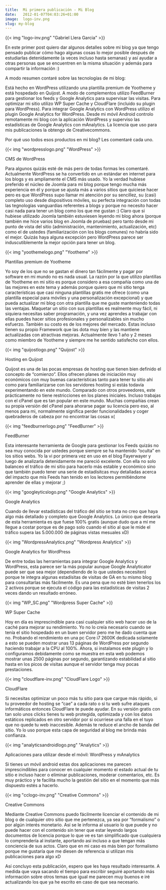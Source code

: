```yaml
---
title:  Mi primera publicación - Mi Blog
date:   2012-01-07T04:03:26+01:00
image:  logo-inv.png
slug: my-blog
---
```


{{< img "logo-inv.png" "Gabriel Llera Garcia" >}}

En este primer post quiero dar algunos detalles sobre mi blog ya que tengo pensado publicar cómo hago algunas cosas lo mejor posible después de estudiarlas detenidamente (a veces incluso hasta semanas) y así ayudar a otras personas que se encuentren en la misma situación y además para compartir la información :)

A modo resumen contaré sobre las tecnologías de mi blog:

Está hecho en WordPress utilizando una plantilla premium de Yootheme y está hospedado en Quijost. A modo de complementos utilizo FeedBurner para gestionar los feeds y Google Analytics para supervisar las visitas. Para optimizar mi sitio utilizo WP Super Cache y CloudFlare (incluido su plugin para WordPress). Para integrar Google Analytics con WordPress utilizo el plugin Google Analytics for WordPress. Desde mi móvil Android controlo remotamente mi blog con la aplicación WordPress y superviso las estadísticas de Google Analytics con mAnalytics. La licencia que uso para mis publicaciones la obtengo de Creativecommons.

Por qué uso todos esos productos en mi blog? Les comentaré cada uno.

{{< img "wordpresslogo.png" "WordPress" >}}

CMS de WordPress

Para algunos quizás esté de más pero de todas formas les comentaré. Actualmente WordPress se ha convertido en un estándar en internet para los blogs y es ampliamente el CMS más usado. Yo la verdad hubiese preferido el núcleo de Joomla para mi blog porque tengo mucha más experiencia en él y porque se ajusta más a varios sitios que quiciese hacer pero es que WordPress supo llamar mi atención por su sencillez, su (casi) completo uso desde dispositivos móviles, su perfecta integración con todas las tegnologías vanguardias referentes a blogs y porque no necesito hacer casi nada para tener un blog como los que me gustan :) Claro que si hubiese utilizado Joomla también estuviesen leyendo mi blog ahora (porque también me hice varios blog en Joomla de pruebas) pero tanto desde mi punto de vista del sitio (administración, mantenimiento, actualización, etc) como el de ustedes (familiarización con los blogs comunes) no habría sido el mejor. Quizás haya alguna excepción pero WordPress parece ser induscutiblemente la mejor opción para tener un blog.

{{< img "yoothemelogo.png" "Yootheme" >}}

Plantillas premium de Yootheme

Yo soy de los que no se gastan el dinero tan fácilmente y pagar por software en mi mundo no es nada usual. La razón por la que utilizo plantillas de Yootheme en mi sitio es porque considero a esa compañía como una de las mejores en este tema y además porque quiero que mi sitio tenga características que casi ninguna plantillas gratis me ofrece (como una plantilla especial para móviles y una personalización excepcional) y que pueda actualizar mi blog con otra plantilla que me guste manteniendo todas las ventajas. Maquetar un sitio con sus plantillas es realmente muy fácil, ni siquiera necesitas saber programación, y una vez aprendes a trabajar con ellas puedes hacer sitios profesionales y personalizables sin mucho esfuerzo. También su costo es de los mejores del mercado. Estas incluso tienen su propio Framework que las dota muy bien y las mantiene actualizadas con atractivas mejoras. Actualmente llevo 1 año y 2 meses como miembro de Yootheme y siempre me he sentido satisfecho con ellos.

{{< img "quijostlogo.png" "Quijost" >}}

Hosting en Quijost

Quijost es una de las pocas empresas de hosting que tienen bien definido el concepto de “comienzo”. Ellos ofrecen planes de iniciación muy económicos con muy buenas características tanto para tener tu sitio ahí como para familiarizarse con los servidores hosting si estás todavía experimentando en este mundo. Comparado con otros proveedores, este prácticamente no tiene restricciones en los planes iniciales. Incluso trabajas con el cPanel que es tan popular en este mundo. Muchas compañías crean su propia versión del cPanel para ahorarse pagar su licencia pero eso, al menos para mi, normalmente significa perder funcionalidades y coger quebraderos de cabeza por no encontrar las cosas x(

{{< img "feedburnerlogo.png" "FeedBurner" >}}

FeedBurner

Esta interesante herramienta de Google para gestionar los Feeds quizás no sea muy conocida por ustedes porque siempre se ha mantenido “oculta” en los sitios webs. Yo la vi por primera vez en uso en el blog Fayerwayer y luego de analizarla detenidamente me pareció excelente. Con ella no solo balanceo el tráfico de mi sitio para hacerlo más estable y económico sino que también puedo tener una serie de estadísitcas muy detalladas acerca del impacto que mis Feeds han tenido en los lectores permitiéndome aprender de ellas y mejorar ;)

{{< img "googleyticslogo.png" "Google Analytics" >}}

Google Analytics

Cuando de llevar estadísticas del tráfico del sitio se trata no creo que haya algo más detallado y completo que Google Analytics. Lo único que desearía de esta herramienta es que fuese 100% gratis (aunque dudo que a mí me llegue a costar porque es de pago solo cuando el sitio al que le mide el tráfico supera las 5.000.000 de páginas vistas mesuales xD)

{{< img "WordpressAnalytics.png" "Wordpress Analytics" >}}

Google Analytics for WordPress

De entre todas las herramientas para integrar Google Analytics y WordPress, esta parece ser la más popular aunque Google Analyticator puede ser que sea mejor (dependiendo de lo que ustedes necesiten) porque te integra algunas estadísitas de visitas de GA en tu mismo blog para consultarlas más fácilmente. Es una pena que no esté bien tenerlos los 2 activos porque se ejecuta el código para las estadísticas de visitas 2 veces dando un resultado erróneo.

{{< img "WP_SC.png" "Wordpress Super Cache" >}}

WP Super Cache

Hoy en día es imprescindible para casi cualquier sitio web hacer uso de la caché para mejorar su rendimiento. Yo no lo creía necesario cuando se tenía el sitio hospedado en un buen servidor pero me he dado cuenta que no. Probando el rendimiento en una pc Core i7 2600K dedicada solamente a esto se pueden mostrar unas 13 páginas de WordPress por segundo haciendo trabajar a la CPU al 100%. Ahora, si instalamos este plugin y lo configuramos debidamente como se muestra en esta web podemos mostrar unas 2500 páginas por segundo, garantizando estabilidad al sitio hasta en los picos de visitas aunque el servidor tenga muy pocas prestaciones.

{{< img "cloudflare-inv.png" "CloudFlare Logo" >}}

CloudFlare

Si necesitas optimizar un poco más tu sitio para que cargue más rápido, si tu proveedor de hosting se “cae” a cada rato o si tu web sufre ataques informáticos entonces CloudFlare te puede ayudar. En su versión gratis con tan solo unos clicks tienes tu web protegida, optimizada y con los datos estáticos replicados en otro servidor por si ocurriese una falla en el tuyo que no quede tu web inaccesible. Además te reduce el ancho de banda del sitio. Yo lo uso porque esta capa de seguridad al blog me brinda más confianza.

{{< img "analyticsandroidlogo.png" "Analytics" >}}

Aplicaciones para utilizar desde el móvil: WordPress y mAnalytics

Si tienes un móvil android estas dos aplicaciones me parecen imprescindibles para conocer en cualquier momento el estado actual de tu sitio e incluso hacer o eliminar publicaciones, moderar comentarios, etc. Es muy práctico y te facilita mucho la gestión del sitio en el momento que más dispuesto estés a hacerlo.

{{< img "cclogo-inv.png" "Creative Commons" >}}

Creative Commons

Mediante Creative Commons puedo fácilmente licenciar el contenido de mi blog o de cualquier otro sitio que me pertenezca, ya sea por “formalismo” o por algún interés monetario. Así se le informa al usuario lo que puede y no puede hacer con el contenido sin tener que estar leyendo largos documentos de licencia porque lo que ve es tan simplificado que cualquiera lo comprendería al instante, aportando así incluso a que tengan más conciencia de sus actos. Claro que en mi caso es más bien por formalismo porque me gustaría que me diesen de referencia si utilizan mis publicaciones para algo xD

Así concluyo esta publicación, espero que les haya resultado interesante. A medida que vaya sacando el tiempo para escribir seguiré aportando más información sobre otros temas que igual me parecen muy buenos e iré actualizando los que ya he escrito en caso de que sea necesario.